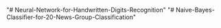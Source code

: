 "# Neural-Network-for-Handwritten-Digits-Recognition" 
"# Naive-Bayes-Classifier-for-20-News-Group-Classification" 
